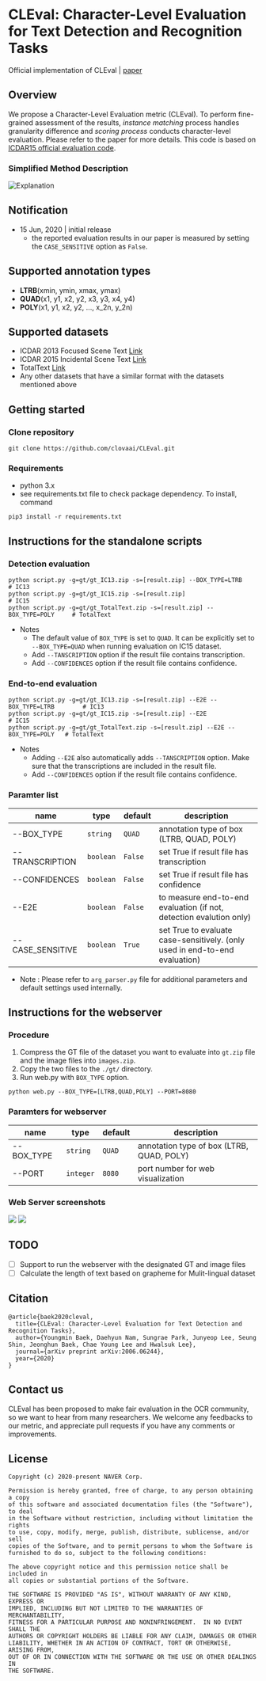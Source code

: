 # CLEval: Character-Level Evaluation for Text Detection and Recognition Tasks

Official implementation of CLEval | [paper](https://arxiv.org/abs/2006.06244)


## Overview
We propose a Character-Level Evaluation metric (CLEval). To perform fine-grained assessment of the results, *instance matching* process handles granularity difference and *scoring process* conducts character-level evaluation. Please refer to the paper for more details. This code is based on [ICDAR15 official evaluation code](http://rrc.cvc.uab.es/).


### Simplified Method Description
![Explanation](screenshots/explanation.gif)

## Notification
* 15 Jun, 2020 | initial release
  - the reported evaluation results in our paper is measured by setting the ```CASE_SENSITIVE``` option as ```False```. 

## Supported annotation types
* **LTRB**(xmin, ymin, xmax, ymax)
* **QUAD**(x1, y1, x2, y2, x3, y3, x4, y4)
* **POLY**(x1, y1, x2, y2, ..., x_2n, y_2n)

## Supported datasets
* ICDAR 2013 Focused Scene Text [Link](https://rrc.cvc.uab.es/?ch=2)
* ICDAR 2015 Incidental Scene Text [Link](https://rrc.cvc.uab.es/?ch=4)
* TotalText [Link](https://github.com/cs-chan/Total-Text-Dataset)
* Any other datasets that have a similar format with the datasets mentioned above

## Getting started
### Clone repository
```
git clone https://github.com/clovaai/CLEval.git
```

### Requirements
* python 3.x
* see requirements.txt file to check package dependency. To install, command
```
pip3 install -r requirements.txt
```

## Instructions for the standalone scripts
### Detection evaluation
```
python script.py -g=gt/gt_IC13.zip -s=[result.zip] --BOX_TYPE=LTRB          # IC13
python script.py -g=gt/gt_IC15.zip -s=[result.zip]                          # IC15
python script.py -g=gt/gt_TotalText.zip -s=[result.zip] --BOX_TYPE=POLY     # TotalText
```
* Notes
  * The default value of ```BOX_TYPE``` is set to ```QUAD```. It can be explicitly set to ```--BOX_TYPE=QUAD``` when running evaluation on IC15 dataset.
  * Add ```--TANSCRIPTION``` option if the result file contains transcription.
  * Add ```--CONFIDENCES``` option if the result file contains confidence.

### End-to-end evaluation
```
python script.py -g=gt/gt_IC13.zip -s=[result.zip] --E2E --BOX_TYPE=LTRB        # IC13
python script.py -g=gt/gt_IC15.zip -s=[result.zip] --E2E                        # IC15
python script.py -g=gt/gt_TotalText.zip -s=[result.zip] --E2E --BOX_TYPE=POLY   # TotalText
```
* Notes
  * Adding ```--E2E``` also automatically adds ```--TANSCRIPTION``` option. Make sure that the transcriptions are included in the result file.  
  * Add ```--CONFIDENCES``` option if the result file contains confidence.



### Paramter list
<!-- 
### Paramters for evaluation script
| name | type | default | description |
| ---- | ---- | ------- | ---- |
| -g | ```string``` | | path to ground truth zip file |
| -s | ```string``` | | path to result zip file |
| -o | ```string``` | | path to save per-sample result file 'results.zip' | -->

| name | type | default | description |
| ---- | ---- | ------- | ---- |
| --BOX_TYPE | ```string``` | ```QUAD``` | annotation type of box (LTRB, QUAD, POLY) |
| --TRANSCRIPTION | ```boolean``` | ```False``` | set True if result file has transcription |
| --CONFIDENCES | ```boolean``` | ```False``` | set True if result file has confidence |
| --E2E | ```boolean``` | ```False``` | to measure end-to-end evaluation (if not, detection evalution only) |
| --CASE_SENSITIVE | ```boolean``` | ```True``` | set True to evaluate case-sensitively. (only used in end-to-end evaluation) |
* Note : Please refer to ```arg_parser.py``` file for additional parameters and default settings used internally.

## Instructions for the webserver

### Procedure
1. Compress the GT file of the dataset you want to evaluate into ```gt.zip``` file and the image files into ```images.zip```.
2. Copy the two files to the ```./gt/``` directory.
3. Run web.py with ```BOX_TYPE``` option. 
```
python web.py --BOX_TYPE=[LTRB,QUAD,POLY] --PORT=8080
```

### Paramters for webserver
| name | type | default | description |
| ---- | ---- | ------- | ---- |
| --BOX_TYPE | ```string``` | ```QUAD``` | annotation type of box (LTRB, QUAD, POLY) |
| --PORT | ```integer``` | ```8080``` | port number for web visualization |


### Web Server screenshots
<img src='screenshots/pic1.jpg'>
<img src='screenshots/pic2.jpg'>

## TODO
- [ ] Support to run the webserver with the designated GT and image files
- [ ] Calculate the length of text based on grapheme for Mulit-lingual dataset

## Citation
```
@article{baek2020cleval,
  title={CLEval: Character-Level Evaluation for Text Detection and Recognition Tasks},
  author={Youngmin Baek, Daehyun Nam, Sungrae Park, Junyeop Lee, Seung Shin, Jeonghun Baek, Chae Young Lee and Hwalsuk Lee},
  journal={arXiv preprint arXiv:2006.06244},
  year={2020}
}
```

## Contact us
CLEval has been proposed to make fair evaluation in the OCR community, so we want to hear from many researchers. We welcome any feedbacks to our metric, and appreciate pull requests if you have any comments or improvements.

## License

```
Copyright (c) 2020-present NAVER Corp.

Permission is hereby granted, free of charge, to any person obtaining a copy
of this software and associated documentation files (the "Software"), to deal
in the Software without restriction, including without limitation the rights
to use, copy, modify, merge, publish, distribute, sublicense, and/or sell
copies of the Software, and to permit persons to whom the Software is
furnished to do so, subject to the following conditions:

The above copyright notice and this permission notice shall be included in
all copies or substantial portions of the Software.

THE SOFTWARE IS PROVIDED "AS IS", WITHOUT WARRANTY OF ANY KIND, EXPRESS OR
IMPLIED, INCLUDING BUT NOT LIMITED TO THE WARRANTIES OF MERCHANTABILITY,
FITNESS FOR A PARTICULAR PURPOSE AND NONINFRINGEMENT.  IN NO EVENT SHALL THE
AUTHORS OR COPYRIGHT HOLDERS BE LIABLE FOR ANY CLAIM, DAMAGES OR OTHER
LIABILITY, WHETHER IN AN ACTION OF CONTRACT, TORT OR OTHERWISE, ARISING FROM,
OUT OF OR IN CONNECTION WITH THE SOFTWARE OR THE USE OR OTHER DEALINGS IN
THE SOFTWARE.
```
